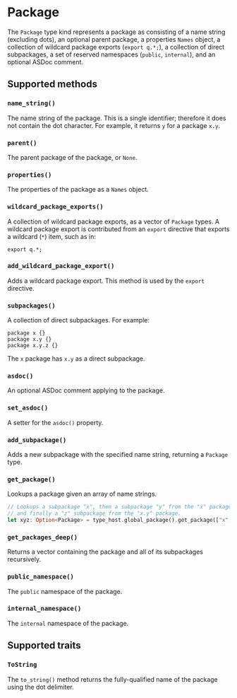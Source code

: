 # Package

The `Package` type kind represents a package as consisting of a name string (excluding dots), an optional parent package, a properties `Names` object, a collection of wildcard package exports (`export q.*;`), a collection of direct subpackages, a set of reserved namespaces (`public`, `internal`), and an optional ASDoc comment.

## Supported methods

### `name_string()`

The name string of the package. This is a single identifier; therefore it does not contain the dot character. For example, it returns `y` for a package `x.y`.

### `parent()`

The parent package of the package, or `None`.

### `properties()`

The properties of the package as a `Names` object.

### `wildcard_package_exports()`

A collection of wildcard package exports, as a vector of `Package` types. A wildcard package export is contributed from an `export` directive that exports a wildcard (`*`) item, such as in:

```as3
export q.*;
```

### `add_wildcard_package_export()`

Adds a wildcard package export. This method is used by the `export` directive.

### `subpackages()`

A collection of direct subpackages. For example:

```as3
package x {}
package x.y {}
package x.y.z {}
```

The `x` package has `x.y` as a direct subpackage.

### `asdoc()`

An optional ASDoc comment applying to the package.

### `set_asdoc()`

A setter for the `asdoc()` property.

### `add_subpackage()`

Adds a new subpackage with the specified name string, returning a `Package` type.

### `get_package()`

Lookups a package given an array of name strings.

```rust
// Lookups a subpackage "x", then a subpackage "y" from the "x" package,
// and finally a "z" subpackage from the "x.y" package.
let xyz: Option<Package> = type_host.global_package().get_package(["x", "y", "z"]);
```

### `get_packages_deep()`

Returns a vector containing the package and all of its subpackages recursively.

### `public_namespace()`

The `public` namespace of the package.

### `internal_namespace()`

The `internal` namespace of the package.

## Supported traits

### `ToString`

The `to_string()` method returns the fully-qualified name of the package using the dot delimiter.